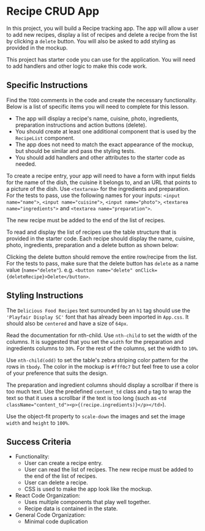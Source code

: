 # Recipe CRUD App

In this project, you will build a Recipe tracking app. The app will allow a user to add new recipes, display a list of recipes and delete a recipe from the list by clicking a `delete` button. You will also be asked to add styling as provided in the mockup.

This project has starter code you can use for the application. You will need to add handlers and other logic to make this code work.

## Specific Instructions

Find the `TODO` comments in the code and create the necessary functionality. Below is a list of specific items you will need to complete for this lesson.

- The app will display a recipe's name, cuisine, photo, ingredients, preparation instructions and action buttons (delete).
- You should create at least one additional component that is used by the `RecipeList` component.
- The app does not need to match the exact appearance of the mockup, but should be similar and pass the styling tests.
- You should add handlers and other attributes to the starter code as needed.

To create a recipe entry, your app will need to have a form with input fields for the name of the dish, the cuisine it belongs to, and an URL that points to a picture of the dish. Use `<textarea>` for the ingredients and preparation. For the tests to pass, use the following names for your inputs: `<input name="name">`, `<input name="cuisine">`, `<input name="photo">`, `<textarea name="ingredients">` and `<textarea name="preparation">`.

The new recipe must be added to the end of the list of recipes.

To read and display the list of recipes use the table structure that is provided in the starter code. Each recipe should display the name, cuisine, photo, ingredients, preparation and a delete button as shown below:

Clicking the delete button should remove the entire row/recipe from the list. For the tests to pass, make sure that the delete button has `delete` as a name value (`name="delete"`). e.g. `<button name="delete" onClick={deleteRecipe}>Delete</button>`.

## Styling Instructions

The `Delicious Food Recipes` text surrounded by an `h1` tag should use the `'Playfair Display SC'` font that has already been imported in `App.css`. It should also be `centered` and have a size of `64px`.

Read the documentation for nth-child. Use `nth-child` to set the width of the columns. It is suggested that you set the `width` for the preparation and ingredients columns to `30%`. For the rest of the columns, set the width to `10%`.

Use `nth-child(odd)` to set the table's zebra striping color pattern for the rows in `tbody`. The color in the mockup is `#fff0c7` but feel free to use a color of your preference that suits the design.

The preparation and ingredient columns should display a scrollbar if there is too much text. Use the predefined `content_td` class and `p` tag to wrap the text so that it uses a scrollbar if the text is too long (such as `<td className="content_td"><p>{(recipe.ingredients)}</p></td>`).

Use the object-fit property to `scale-down` the images and set the image `width` and `height` to `100%`.

## Success Criteria

- Functionality:
  - User can create a recipe entry.
  - User can read the list of recipes. The new recipe must be added to the end of the list of recipes.
  - User can delete a recipe.
  - CSS is used to make the app look like the mockup.
- React Code Organization:
  - Uses multiple components that play well together.
  - Recipe data is contained in the state.
- General Code Organization:
  - Minimal code duplication
